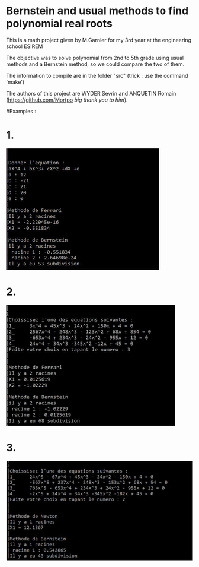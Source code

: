 
# Bernstein and usual methods to find polynomial real roots 

This is a math project given by M.Garnier for my 3rd year at the engineering school ESIREM

The objective was to solve polynomial from 2nd to 5th grade using usual methods and a Bernstein method, so we could compare the two of them.

The information to compile are in the folder "src" (trick : use the command 'make')

The authors of this project are WYDER Sevrin and ANQUETIN Romain (https://github.com/Mortpo *big thank you to him*).

#Examples :

# 1.
![ScreenShot](/img/image1.JPG?raw=true)

# 2.
![ScreenShot](/img/image2.JPG?raw=true)

# 3.
![ScreenShot](/img/image3.JPG?raw=true)